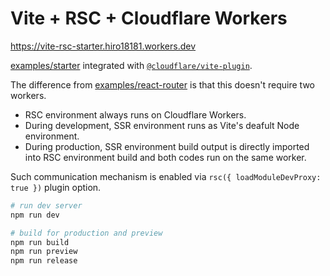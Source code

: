 # Vite + RSC + Cloudflare Workers

https://vite-rsc-starter.hiro18181.workers.dev

[examples/starter](https://github.com/vitejs/vite-plugin-react/tree/main/packages/plugin-rsc/examples/starter) integrated with [`@cloudflare/vite-plugin`](https://github.com/cloudflare/workers-sdk/tree/main/packages/vite-plugin-cloudflare).

The difference from [examples/react-router](https://github.com/vitejs/vite-plugin-react/tree/main/packages/plugin-rsc/examples/react-router) is that this doesn't require two workers.

- RSC environment always runs on Cloudflare Workers.
- During development, SSR environment runs as Vite's deafult Node environment.
- During production, SSR environment build output is directly imported into RSC environment build and both codes run on the same worker.

Such communication mechanism is enabled via `rsc({ loadModuleDevProxy: true })` plugin option.

```sh
# run dev server
npm run dev

# build for production and preview
npm run build
npm run preview
npm run release
```
